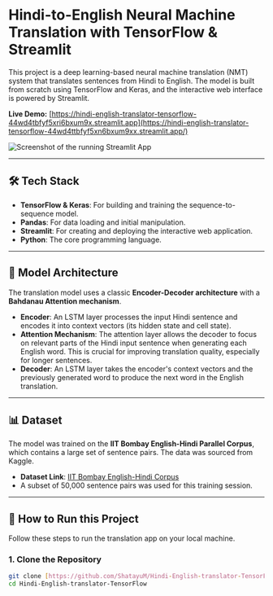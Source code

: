 # Hindi-to-English Neural Machine Translation with TensorFlow & Streamlit

This project is a deep learning-based neural machine translation (NMT) system that translates sentences from Hindi to English. The model is built from scratch using TensorFlow and Keras, and the interactive web interface is powered by Streamlit.

**Live Demo:** [https://hindi-english-translator-tensorflow-44wd4tbfyf5xri6bxum9x.streamlit.app](https://hindi-english-translator-tensorflow-44wd4ttbfyf5xn6bxum9xx.streamlit.app/)

![Screenshot of the running Streamlit App](https://i.imgur.com/wY2Y47S.png)

---

## 🛠️ Tech Stack
- **TensorFlow & Keras**: For building and training the sequence-to-sequence model.
- **Pandas**: For data loading and initial manipulation.
- **Streamlit**: For creating and deploying the interactive web application.
- **Python**: The core programming language.

---

## 📜 Model Architecture
The translation model uses a classic **Encoder-Decoder architecture** with a **Bahdanau Attention mechanism**.

- **Encoder**: An LSTM layer processes the input Hindi sentence and encodes it into context vectors (its hidden state and cell state).
- **Attention Mechanism**: The attention layer allows the decoder to focus on relevant parts of the Hindi input sentence when generating each English word. This is crucial for improving translation quality, especially for longer sentences.
- **Decoder**: An LSTM layer takes the encoder's context vectors and the previously generated word to produce the next word in the English translation.

---

## 📊 Dataset
The model was trained on the **IIT Bombay English-Hindi Parallel Corpus**, which contains a large set of sentence pairs. The data was sourced from Kaggle.

- **Dataset Link**: [IIT Bombay English-Hindi Corpus](https://www.kaggle.com/datasets/vaibhavkumar11/hindi-english-parallel-corpus)
- A subset of 50,000 sentence pairs was used for this training session.

---

## 🚀 How to Run this Project

Follow these steps to run the translation app on your local machine.

### 1. Clone the Repository
```bash
git clone [https://github.com/ShatayuM/Hindi-English-translator-TensorFlow.git](https://github.com/ShatayuM/Hindi-English-translator-TensorFlow.git)
cd Hindi-English-translator-TensorFlow
